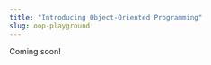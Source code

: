 ```yaml
---
title: "Introducing Object-Oriented Programming"
slug: oop-playground
---
```


Coming soon!

<!-- Let's jump right into programming and learn about _variables_. In this _Swift Playground_, you will learn how to store, read, and update data. You'll also learn about a few different types of data along the way!

> [action]
>
1. Right-click on your desktop to create a new folder. Name it "Make School Projects".
1. Download the variables playground from [here](https://github.com/MakeSchool-Tutorials/Intro-Variables-Swift-Playground/archive/master.zip).
1. Double-click the downloaded zip file to "extract it".
1. Inside the newly extracted folder you should see a file named `Variables.playground`, drag this into your "Make School Projects" folder.
1. Open your "Make School Projects" folder and double-click `Variables.playground` to get started! -->
